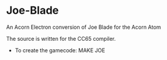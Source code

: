# Joe-Blade
An Acorn Electron conversion of Joe Blade for the Acorn Atom

The source is written for the CC65 compiler.

* To create the gamecode: MAKE JOE
